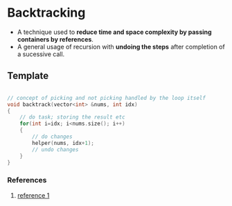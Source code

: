 # Backtracking

- A technique used to <b>reduce time and space complexity by passing containers by references</b>.
- A general usage of recursion with <b>undoing the steps</b> after completion of a sucessive call.

## Template

```cpp

// concept of picking and not picking handled by the loop itself
void backtrack(vector<int> &nums, int idx)
{
    // do task; storing the result etc
    for(int i=idx; i<nums.size(); i++)
    {
        // do changes
        helper(nums, idx+1);
        // undo changes
    }
}
```

### References

1. [reference 1](<https://leetcode.com/problems/permutations/solutions/18239/A-general-approach-to-backtracking-questions-in-Java-(Subsets-Permutations-Combination-Sum-Palindrome-Partioning)/>)
